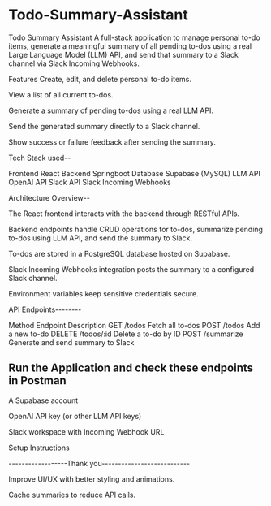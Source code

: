 # Todo-Summary-Assistant
Todo Summary Assistant
A full-stack application to manage personal to-do items, generate a meaningful summary of all pending to-dos using a real Large Language Model (LLM) API, and send that summary to a Slack channel via Slack Incoming Webhooks.

Features
Create, edit, and delete personal to-do items.

View a list of all current to-dos.

Generate a summary of pending to-dos using a real LLM API.

Send the generated summary directly to a Slack channel.

Show success or failure feedback after sending the summary.

Tech Stack used--

Frontend	React
Backend	Springboot 
Database	Supabase (MySQL)
LLM API	OpenAI API 
Slack API	Slack Incoming Webhooks

Architecture Overview--

The React frontend interacts with the backend through RESTful APIs.

Backend endpoints handle CRUD operations for to-dos, summarize pending to-dos using LLM API, and send the summary to Slack.

To-dos are stored in a PostgreSQL database hosted on Supabase.

Slack Incoming Webhooks integration posts the summary to a configured Slack channel.

Environment variables keep sensitive credentials secure.

API Endpoints--------

Method	Endpoint	Description
GET	/todos	Fetch all to-dos
POST	/todos	Add a new to-do
DELETE	/todos/:id	Delete a to-do by ID
POST	/summarize	Generate and send summary to Slack


Run the Application and check these endpoints in Postman
---------------------------------------------------

A Supabase account 

OpenAI API key (or other LLM API keys)

Slack workspace with Incoming Webhook URL

Setup Instructions

------------------Thank you---------------------------



Improve UI/UX with better styling and animations.

Cache summaries to reduce API calls.
